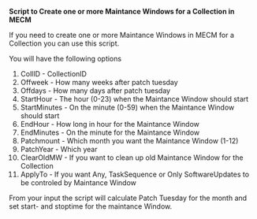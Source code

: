 <B>Script to Create one or more Maintance Windows for a Collection in MECM</b>
<p>
If you need to create one or more Maintance Windows in MECM for a Collection you can use this script.
<p>You will have the following options
<ol>
  <li>CollID - CollectionID
  <li>Offweek - How many weeks after patch tuesday
  <li>Offdays - How many days after patch tuesday
  <li>StartHour - The hour (0-23) when the Maintance Window should start
  <li>StartMinutes - On the minute (0-59) when the Maintance Window should start
  <li>EndHour - How long in hour for the Maintance Window
  <li>EndMinutes - On the minute for the Maintance Window  
  <li>Patchmount - Which month you want the Maintance Window (1-12)
  <li>PatchYear - Which year
  <li>ClearOldMW - If you want to clean up old Maintance Window for the Collection
  <li>ApplyTo - If you want Any, TaskSequence or Only SoftwareUpdates to be controled by Maintance Window  
</ol>    
<p>From your input the script will calculate Patch Tuesday for the month and set start- and stoptime for the maintance Window.
